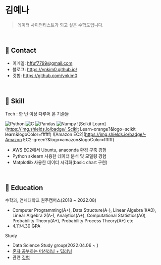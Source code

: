 # 김예나
>데이터 사이언티스트가 되고 싶은 수학도입니다.

</br>

## :pushpin: Contact
- 이메일: hffuf7799@gmail.com
- 블로그: https://ynkim0.github.io/
- 깃헙: https://github.com/ynkim0

</br>

## :pushpin: Skill
Tech : 한 번 이상 다루어 본 기술들

![Python](https://img.shields.io/badge/-Python-blue?&logo=python&logoColor=ffffff)
![C](https://img.shields.io/badge/-C-lightgrey?&logo=c&logoColor=ffffff)
![Pandas](https://img.shields.io/badge/-Pandas-purple?&logo=pandas&logoColor=ffffff)
![Numpy](https://img.shields.io/badge/-Numpy-darkblue?&logo=numpy&logoColor=ffffff)
![Scikit Learn](https://img.shields.io/badge/-Scikit Learn-orange?&logo=scikit learn&logoColor=ffffff)
![Amazon EC2](https://img.shields.io/badge/-Amazon EC2-green?&logo=amazon&logoColor=ffffff)

- AWS EC2에서 Ubuntu, anaconda 환경 구축 경험
- Python sklearn 사용한 데이터 분석 및 모델링 경험
- Matplotlib 사용한 데이터 시각화(basic chart 구현)

</br>

## :pushpin: Education
수학과, 연세대학교 원주캠퍼스(2018 ~ 2022.08)
- Computer Programming(A+), Data Structure(A-), Linear Algebra 1(A0), Linear Algebra 2(A-), Analytics(A+), Computational Statistics(A0), Probability Theory(A+), Probability Process Theory(A+) etc
- 4.11/4.30 GPA

Study
- Data Science Study group(2022.04.06 ~ )
- [혼자 공부하는 머신러닝 + 딥러닝](https://books.google.co.kr/books?id=9Q0REAAAQBAJ&printsec=frontcover&dq=%ED%98%BC%EC%9E%90+%EA%B3%B5%EB%B6%80%ED%95%98%EB%8A%94+%EB%A8%B8%EC%8B%A0%EB%9F%AC%EB%8B%9D&hl=ko&sa=X&ved=2ahUKEwifqZKu2cz3AhXbmlYBHS5_D6gQ6AF6BAgJEAI#v=onepage&q=%ED%98%BC%EC%9E%90%20%EA%B3%B5%EB%B6%80%ED%95%98%EB%8A%94%20%EB%A8%B8%EC%8B%A0%EB%9F%AC%EB%8B%9D&f=false)
- 관련 [깃헙](https://github.com/yonseimath/data-science-2022-biginner)
